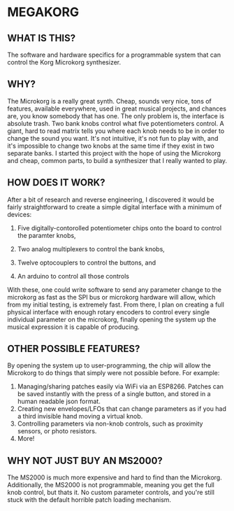 
# MEGAKORG

## WHAT IS THIS?
The software and hardware specifics for a programmable system that can control the Korg Microkorg synthesizer.

## WHY?

The Microkorg is a really great synth. Cheap, sounds very nice, tons of features, available everywhere, used in great musical projects, and chances are, you know somebody that has one. The only problem is, the interface is absolute trash. Two bank knobs control what five potentiometers control. A giant, hard to read matrix tells you where each knob needs to be in order to change the sound you want. It's not intuitive, it's not fun to play with, and it's impossible to change two knobs at the same time if they exist in two separate banks. I started this project with the hope of using the Microkorg and cheap, common parts, to build a synthesizer that I really wanted to play.

## HOW DOES IT WORK?
After a bit of research and reverse engineering, I discovered it would be fairly straightforward to create a simple digital interface with a minimum of devices:

1. Five digitally-contorolled potentiometer chips onto the board to control the paramter knobs,

2. Two analog multiplexers to control the bank knobs,

3. Twelve optocouplers to control the buttons, and

4. An arduino to control all those controls

With these, one could write software to send any parameter change to the microkorg as fast as the SPI bus or microkorg hardware will allow, which from my initial testing, is extremely fast. From there, I plan on creating a full physical interface with enough rotary encoders to control every single individual parameter on the microkorg, finally opening the system up the musical expression it is capable of producing.
## OTHER POSSIBLE FEATURES?
By opening the system up to user-programming, the chip will allow the Microkorg to do things that simply were not possible before. For example:
1. Managing/sharing patches easily via WiFi via an ESP8266. Patches can be saved instantly with the press of a single button, and stored in a human readable json format.
2. Creating new envelopes/LFOs that can change parameters as if you had a third invisible hand moving a virtual knob.
3. Controlling parameters via non-knob controls, such as proximity sensors, or photo resistors.
4. More!

## WHY NOT JUST BUY AN MS2000?
The MS2000 is much more expensive and hard to find than the Microkorg. Additionally, the MS2000 is not programmable, meaning you get the full knob control, but thats it. No custom parameter controls, and you're still stuck with the default horrible patch loading mechanism.

